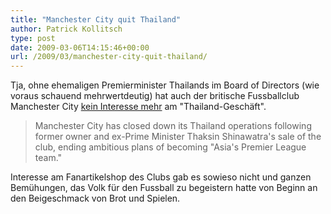 ```yaml
---
title: "Manchester City quit Thailand"
author: Patrick Kollitsch
type: post
date: 2009-03-06T14:15:46+00:00
url: /2009/03/manchester-city-quit-thailand/
---
```


Tja, ohne ehemaligen Premierminister Thailands im Board of Directors (wie voraus schauend mehrwertdeutig) hat auch der britische Fussballclub Manchester City [kein Interesse mehr][1] am "Thailand-Geschäft". 

> Manchester City has closed down its Thailand operations following former owner and ex-Prime Minister Thaksin Shinawatra's sale of the club, ending ambitious plans of becoming "Asia's Premier League team."

Interesse am Fanartikelshop des Clubs gab es sowieso nicht und ganzen Bemühungen, das Volk für den Fussball zu begeistern hatte von Beginn an den Beigeschmack von Brot und Spielen.

 [1]: http://www.iht.com/articles/reuters/2009/03/06/sports/OUKSP-UK-SOCCER-THAILAND-MANCITY.php